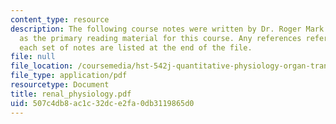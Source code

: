 ```yaml
---
content_type: resource
description: The following course notes were written by Dr. Roger Mark. These serve
  as the primary reading material for this course. Any references referred to within
  each set of notes are listed at the end of the file.
file: null
file_location: /coursemedia/hst-542j-quantitative-physiology-organ-transport-systems-spring-2004/507c4db8ac1c32dce2fa0db3119865d0_renal_physiology.pdf
file_type: application/pdf
resourcetype: Document
title: renal_physiology.pdf
uid: 507c4db8-ac1c-32dc-e2fa-0db3119865d0
---
```

